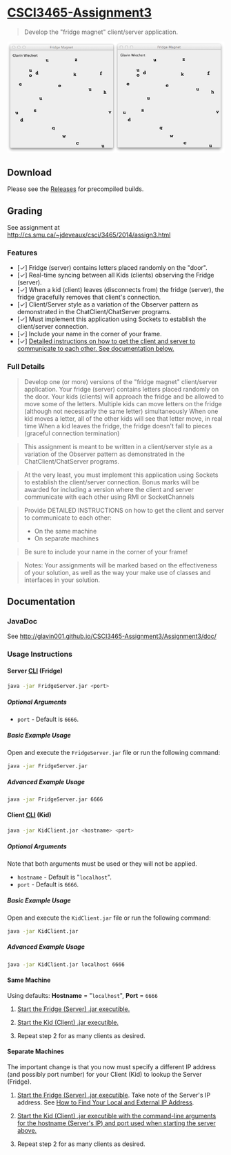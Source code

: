 [CSCI3465-Assignment3](https://github.com/Glavin001/CSCI3465-Assignment3/)
====================

> Develop the "fridge magnet" client/server application.

![screenshot](Screenshots/screenshot.png)

## Download

Please see the [Releases](https://github.com/Glavin001/CSCI3465-Assignment3/releases) for precompiled builds.


## Grading

See assignment at http://cs.smu.ca/~jdeveaux/csci/3465/2014/assign3.html

### Features

- [&#x2713;] Fridge (server) contains letters placed randomly on the "door".
- [&#x2713;] Real-time syncing between all Kids (clients) observing the Fridge (server).
- [&#x2713;] When a kid (client) leaves (disconnects from) the fridge (server), the fridge gracefully removes that client's connection.
- [&#x2713;] Client/Server style as a variation of the Observer pattern as demonstrated in the ChatClient/ChatServer programs.
- [&#x2713;] Must implement this application using Sockets to establish the client/server connection.
- [&#x2713;] Include your name in the corner of your frame.
- [&#x2713;] [Detailed instructions on how to get the client and server to communicate to each other. See documentation below.](https://github.com/Glavin001/CSCI3465-Assignment3#usage-instructions)

### Full Details

> Develop one (or more) versions of the "fridge magnet" client/server application.
Your fridge (server) contains letters placed randomly on the door.
Your kids (clients) will approach the fridge and be allowed to move some of the letters.
Multiple kids can move letters on the fridge (although not necessarily the same letter) simultaneously
When one kid moves a letter, all of the other kids will see that letter move, in real time
When a kid leaves the fridge, the fridge doesn't fall to pieces (graceful connection termination)

> This assignment is meant to be written in a client/server style as a variation of the Observer pattern as demonstrated in the ChatClient/ChatServer programs.

> At the very least, you must implement this application using Sockets to establish the client/server connection.
Bonus marks will be awarded for including a version where the client and server communicate with each other using RMI or SocketChannels

> Provide DETAILED INSTRUCTIONS on how to get the client and server to communicate to each other:
> - On the same machine
> - On separate machines

> Be sure to include your name in the corner of your frame! 

> Notes:
> Your assignments will be marked based on the effectiveness of your solution, as well as the way your make use of classes and interfaces in your solution.


## Documentation

### JavaDoc 

See http://glavin001.github.io/CSCI3465-Assignment3/Assignment3/doc/

### Usage Instructions

#### Server [CLI](http://en.wikipedia.org/wiki/Command-line_interface) (Fridge)

```bash
java -jar FridgeServer.jar <port>
```

##### Optional Arguments

- `port` - Default is `6666`.

##### Basic Example Usage

Open and execute the `FridgeServer.jar` file or run the following command:

```bash
java -jar FridgeServer.jar
```

##### Advanced Example Usage

```bash
java -jar FridgeServer.jar 6666
```

#### Client [CLI](http://en.wikipedia.org/wiki/Command-line_interface) (Kid)

```bash
java -jar KidClient.jar <hostname> <port>
```

##### Optional Arguments

Note that both arguments must be used or they will not be applied.

- `hostname` - Default is "`localhost`".
- `port` - Default is `6666`.

##### Basic Example Usage

Open and execute the `KidClient.jar` file or run the following command:

```bash
java -jar KidClient.jar
```

##### Advanced Example Usage

```bash
java -jar KidClient.jar localhost 6666
```

#### Same Machine

Using defaults: **Hostname** = "`localhost`", **Port** = `6666`

1) [Start the Fridge (Server) .jar executible.](https://github.com/Glavin001/CSCI3465-Assignment3#basic-example-usage)

2) [Start the Kid (Client) .jar executible.](https://github.com/Glavin001/CSCI3465-Assignment3#basic-example-usage-1)

3) Repeat step 2 for as many clients as desired.

#### Separate Machines

The important change is that you now must specify a different IP address (and possibly port number) for your Client (Kid) to lookup the Server (Fridge).

1) [Start the Fridge (Server) .jar executible](https://github.com/Glavin001/CSCI3465-Assignment3#advanced-example-usage). 
Take note of the Server's IP address. 
See [How to Find Your Local and External IP Address](http://lifehacker.com/5833108/how-to-find-your-local-and-external-ip-address/all).

2) [Start the Kid (Client) .jar executible with the command-line arguments for the hostname (Server's IP) and port used when starting the server above.](https://github.com/Glavin001/CSCI3465-Assignment3#advanced-example-usage-1)

3) Repeat step 2 for as many clients as desired.

